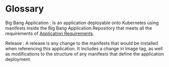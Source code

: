 # Glossary

Big Bang Application
: Is an application deployable onto Kubernetes using manifests inside the Big Bang Application Repository that meets all the requirements of [Application Requirements](ApplicationRequirements.md).

Release
: A release is any change to the manifests that would be installed when referencing this application.  It includes a change in Image tag, as well as modifications to the structure of any manifests that define the application deployment.
